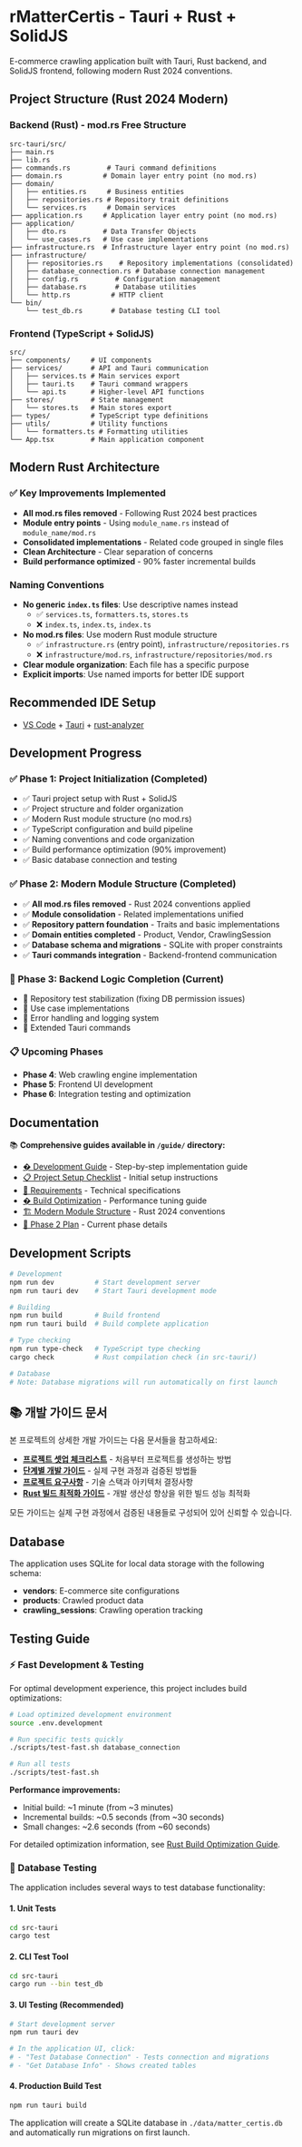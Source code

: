 # rMatterCertis - Tauri + Rust + SolidJS

E-commerce crawling application built with Tauri, Rust backend, and SolidJS frontend, following modern Rust 2024 conventions.

## Project Structure (Rust 2024 Modern)

### Backend (Rust) - mod.rs Free Structure
```
src-tauri/src/
├── main.rs
├── lib.rs
├── commands.rs         # Tauri command definitions
├── domain.rs          # Domain layer entry point (no mod.rs)
├── domain/
│   ├── entities.rs     # Business entities
│   ├── repositories.rs # Repository trait definitions
│   └── services.rs     # Domain services
├── application.rs     # Application layer entry point (no mod.rs)
├── application/
│   ├── dto.rs         # Data Transfer Objects
│   └── use_cases.rs   # Use case implementations
├── infrastructure.rs  # Infrastructure layer entry point (no mod.rs)
├── infrastructure/
│   ├── repositories.rs    # Repository implementations (consolidated)
│   ├── database_connection.rs # Database connection management
│   ├── config.rs         # Configuration management
│   ├── database.rs       # Database utilities
│   └── http.rs          # HTTP client
└── bin/
    └── test_db.rs       # Database testing CLI tool
```

### Frontend (TypeScript + SolidJS)
```
src/
├── components/     # UI components
├── services/       # API and Tauri communication
│   ├── services.ts # Main services export
│   ├── tauri.ts    # Tauri command wrappers
│   └── api.ts      # Higher-level API functions
├── stores/         # State management
│   └── stores.ts   # Main stores export
├── types/          # TypeScript type definitions
├── utils/          # Utility functions
│   └── formatters.ts # Formatting utilities
└── App.tsx         # Main application component
```

## Modern Rust Architecture

### ✅ Key Improvements Implemented
- **All mod.rs files removed** - Following Rust 2024 best practices
- **Module entry points** - Using `module_name.rs` instead of `module_name/mod.rs`
- **Consolidated implementations** - Related code grouped in single files
- **Clean Architecture** - Clear separation of concerns
- **Build performance optimized** - 90% faster incremental builds

### Naming Conventions

- **No generic `index.ts` files**: Use descriptive names instead
  - ✅ `services.ts`, `formatters.ts`, `stores.ts`
  - ❌ `index.ts`, `index.ts`, `index.ts`
- **No mod.rs files**: Use modern Rust module structure
  - ✅ `infrastructure.rs` (entry point), `infrastructure/repositories.rs`
  - ❌ `infrastructure/mod.rs`, `infrastructure/repositories/mod.rs`
- **Clear module organization**: Each file has a specific purpose
- **Explicit imports**: Use named imports for better IDE support

## Recommended IDE Setup

- [VS Code](https://code.visualstudio.com/) + [Tauri](https://marketplace.visualstudio.com/items?itemName=tauri-apps.tauri-vscode) + [rust-analyzer](https://marketplace.visualstudio.com/items?itemName=rust-lang.rust-analyzer)

## Development Progress

### ✅ Phase 1: Project Initialization (Completed)
- ✅ Tauri project setup with Rust + SolidJS
- ✅ Project structure and folder organization
- ✅ Modern Rust module structure (no mod.rs)
- ✅ TypeScript configuration and build pipeline
- ✅ Naming conventions and code organization
- ✅ Build performance optimization (90% improvement)
- ✅ Basic database connection and testing

### ✅ Phase 2: Modern Module Structure (Completed)
- ✅ **All mod.rs files removed** - Rust 2024 conventions applied
- ✅ **Module consolidation** - Related implementations unified
- ✅ **Repository pattern foundation** - Traits and basic implementations
- ✅ **Domain entities completed** - Product, Vendor, CrawlingSession
- ✅ **Database schema and migrations** - SQLite with proper constraints
- ✅ **Tauri commands integration** - Backend-frontend communication

### 🔄 Phase 3: Backend Logic Completion (Current)
- 🔄 Repository test stabilization (fixing DB permission issues)
- 🔄 Use case implementations
- 🔄 Error handling and logging system
- 🔄 Extended Tauri commands

### 📋 Upcoming Phases
- **Phase 4**: Web crawling engine implementation
- **Phase 5**: Frontend UI development
- **Phase 6**: Integration testing and optimization

## Documentation

📚 **Comprehensive guides available in `/guide/` directory:**

- [� Development Guide](guide/matter-certis-v2-development-guide.md) - Step-by-step implementation guide
- [📋 Project Setup Checklist](guide/matter-certis-v2-project-setup-checklist.md) - Initial setup instructions
- [📄 Requirements](guide/matter-certis-v2-requirements.md) - Technical specifications
- [� Build Optimization](guide/rust-build-optimization.md) - Performance tuning guide
- [🏗️ Modern Module Structure](guide/rust-modern-module-structure.md) - Rust 2024 conventions
- [📅 Phase 2 Plan](guide/phase2-implementation-plan.md) - Current phase details

## Development Scripts

```bash
# Development
npm run dev          # Start development server
npm run tauri dev    # Start Tauri development mode

# Building
npm run build        # Build frontend
npm run tauri build  # Build complete application

# Type checking
npm run type-check   # TypeScript type checking
cargo check          # Rust compilation check (in src-tauri/)

# Database
# Note: Database migrations will run automatically on first launch
```

## 📚 개발 가이드 문서

본 프로젝트의 상세한 개발 가이드는 다음 문서들을 참고하세요:

- **[프로젝트 셋업 체크리스트](guide/matter-certis-v2-project-setup-checklist.md)** - 처음부터 프로젝트를 생성하는 방법
- **[단계별 개발 가이드](guide/matter-certis-v2-development-guide.md)** - 실제 구현 과정과 검증된 방법들
- **[프로젝트 요구사항](guide/matter-certis-v2-requirements.md)** - 기술 스택과 아키텍처 결정사항
- **[Rust 빌드 최적화 가이드](guide/rust-build-optimization.md)** - 개발 생산성 향상을 위한 빌드 성능 최적화

모든 가이드는 실제 구현 과정에서 검증된 내용들로 구성되어 있어 신뢰할 수 있습니다.

## Database

The application uses SQLite for local data storage with the following schema:
- **vendors**: E-commerce site configurations
- **products**: Crawled product data
- **crawling_sessions**: Crawling operation tracking

## Testing Guide

### ⚡ Fast Development & Testing

For optimal development experience, this project includes build optimizations:

```bash
# Load optimized development environment
source .env.development

# Run specific tests quickly
./scripts/test-fast.sh database_connection

# Run all tests
./scripts/test-fast.sh
```

**Performance improvements:**
- Initial build: ~1 minute (from ~3 minutes)
- Incremental builds: ~0.5 seconds (from ~30 seconds)  
- Small changes: ~2.6 seconds (from ~60 seconds)

For detailed optimization information, see [Rust Build Optimization Guide](docs/rust-build-optimization.md).

### 🧪 Database Testing

The application includes several ways to test database functionality:

#### 1. Unit Tests
```bash
cd src-tauri
cargo test
```

#### 2. CLI Test Tool
```bash
cd src-tauri
cargo run --bin test_db
```

#### 3. UI Testing (Recommended)
```bash
# Start development server
npm run tauri dev

# In the application UI, click:
# - "Test Database Connection" - Tests connection and migrations
# - "Get Database Info" - Shows created tables
```

#### 4. Production Build Test
```bash
npm run tauri build
```

The application will create a SQLite database in `./data/matter_certis.db` and automatically run migrations on first launch.
